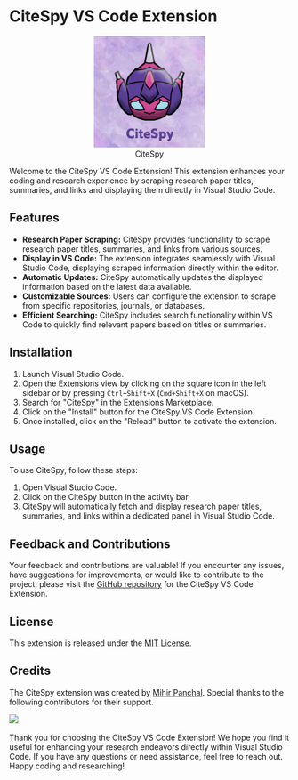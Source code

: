 # CiteSpy VS Code Extension

<p align="center">
  <img src="citespy/assets/logo.png" alt="CiteSpy Icon" width="200">
  <br>
  CiteSpy
</p>

Welcome to the CiteSpy VS Code Extension! This extension enhances your coding and research experience by scraping research paper titles, summaries, and links and displaying them directly in Visual Studio Code.

<!-- <p align="center">
  <img src="assets/CiteSpy.gif" alt="CiteSpy Icon" width="1000">
  <br>
  Working
</p> -->

## Features

- **Research Paper Scraping:** CiteSpy provides functionality to scrape research paper titles, summaries, and links from various sources.
- **Display in VS Code:** The extension integrates seamlessly with Visual Studio Code, displaying scraped information directly within the editor.
- **Automatic Updates:** CiteSpy automatically updates the displayed information based on the latest data available.
- **Customizable Sources:** Users can configure the extension to scrape from specific repositories, journals, or databases.
- **Efficient Searching:** CiteSpy includes search functionality within VS Code to quickly find relevant papers based on titles or summaries.

## Installation

1. Launch Visual Studio Code.
2. Open the Extensions view by clicking on the square icon in the left sidebar or by pressing `Ctrl+Shift+X` (`Cmd+Shift+X` on macOS).
3. Search for "CiteSpy" in the Extensions Marketplace.
4. Click on the "Install" button for the CiteSpy VS Code Extension.
5. Once installed, click on the "Reload" button to activate the extension.

## Usage

To use CiteSpy, follow these steps:

1. Open Visual Studio Code.
2. Click on the CiteSpy button in the activity bar
3. CiteSpy will automatically fetch and display research paper titles, summaries, and links within a dedicated panel in Visual Studio Code.

## Feedback and Contributions

Your feedback and contributions are valuable! If you encounter any issues, have suggestions for improvements, or would like to contribute to the project, please visit the [GitHub repository](https://github.com/MihirRajeshPanchal/CiteSpy) for the CiteSpy VS Code Extension.

## License

This extension is released under the [MIT License](LICENSE).

## Credits

The CiteSpy extension was created by [Mihir Panchal](https://github.com/MihirRajeshPanchal). Special thanks to the following contributors for their support.

<p align="start">
<a  href="https://github.com/MihirRajeshPanchal/CiteSpy/graphs/contributors">
  <img src="https://contrib.rocks/image?repo=MihirRajeshPanchal/CiteSpy"/>
</a>
</p>

Thank you for choosing the CiteSpy VS Code Extension! We hope you find it useful for enhancing your research endeavors directly within Visual Studio Code. If you have any questions or need assistance, feel free to reach out. Happy coding and researching!

